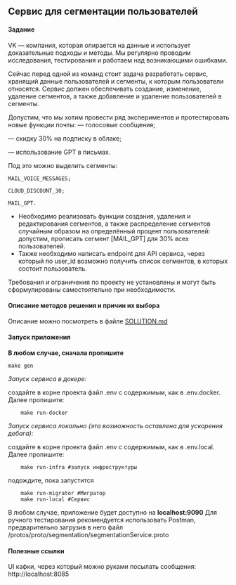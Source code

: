 ## Сервис для сегментации пользователей

#### Задание

VK — компания, которая опирается на данные и использует доказательные подходы и методы. Мы регулярно проводим исследования, тестирования и работаем над возникающими ошибками. 

Сейчас перед одной из команд стоит задача разработать сервис, хранящий данные пользователей и сегменты, к которым пользователи относятся. Сервис должен обеспечивать создание, изменение, удаление сегментов, а также добавление и удаление пользователей в сегменты. 

Допустим, что мы хотим провести ряд экспериментов и протестировать новые функции почты:
— голосовые сообщения; 

— скидку 30% на подписку в облаке; 

— использование GPT в письмах. 

Под это можно выделить сегменты:

```
MAIL_VOICE_MESSAGES;

CLOUD_DISCOUNT_30;

MAIL_GPT.
```

* Необходимо реализовать функции создания, удаления и редактирования сегментов, а также распределение сегментов случайным образом на определённый процент пользователей: допустим, прописать сегмент [MAIL_GPT] для 30% всех пользователей. 
* Также необходимо написать endpoint для API сервиса, через который по user_id возможно получить список сегментов, в которых состоит пользователь.

Требования и ограничения по проекту не установлены и могут быть сформулированы самостоятельно при необходимости.

#### Описание методов решения и причин их выбора

Описание можно посмотреть в файле [SOLUTION.md](SOLUTION.md)

#### Запуск приложения

**В любом случае, сначала пропишите**
```shell
make gen
```

*Запуск сервиса в докере:*

создайте в корне проекта файл .env с содержимым, как в .env.docker. Далее пропишите:
```shell
    make run-docker
```

*Запуск сервиса локально (эта возможность оставлена для ускорения дебага):*

создайте в корне проекта файл .env с содержимым, как в .env.local. Далее пропишите:
```shell
    make run-infra #запуск инфроструктуры 
```
подождите, пока запустится 

```shell
    make run-migrator #Мигратор
    make run-local #Сервис
```

В любом случае, приложение будет доступно на **localhost:9090**
Для ручного тестирования рекомендуется использовать Postman, предварительно загрузив в него файл /protos/proto/segmentation/segmentationService.proto

#### Полезные ссылки

UI кафки, через который можно руками посылать сообщения: http://localhost:8085